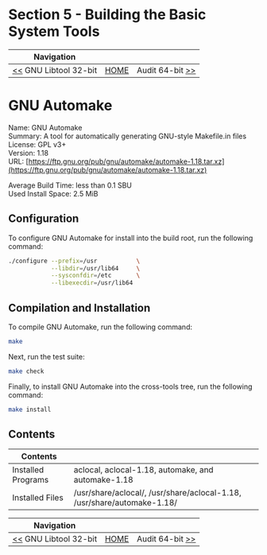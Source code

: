 # Section 5 - Building the Basic System Tools

| Navigation |||
| --- | --- | ---: |
| [<<](./GNULibtool32bit.md) GNU Libtool 32-bit | [HOME](../README.md) | Audit 64-bit [>>](./audit64bit.md) |

# GNU Automake

Name: GNU Automake<br />
Summary: A tool for automatically generating GNU-style Makefile.in files<br />
License: GPL v3+<br />
Version: 1.18<br />
URL: [https://ftp.gnu.org/pub/gnu/automake/automake-1.18.tar.xz](https://ftp.gnu.org/pub/gnu/automake/automake-1.18.tar.xz)<br />

Average Build Time: less than 0.1 SBU<br />
Used Install Space: 2.5 MiB<br />

## Configuration

To configure GNU Automake for install into the build root, run the following command:

```bash
./configure --prefix=/usr           \
            --libdir=/usr/lib64     \
            --sysconfdir=/etc       \
            --libexecdir=/usr/lib64
```

## Compilation and Installation

To compile GNU Automake, run the following command:

```bash
make
```

Next, run the test suite:

```bash
make check
```

Finally, to install GNU Automake into the cross-tools tree, run the following command:

```bash
make install
```

## Contents

| Contents | |
| --- | --- |
| Installed Programs | aclocal, aclocal-1.18, automake, and automake-1.18 |
| Installed Files | /usr/share/aclocal/, /usr/share/aclocal-1.18, /usr/share/automake-1.18/ |

| Navigation |||
| --- | --- | ---: |
| [<<](./GNULibtool32bit.md) GNU Libtool 32-bit | [HOME](../README.md) | Audit 64-bit [>>](./audit64bit.md) |
